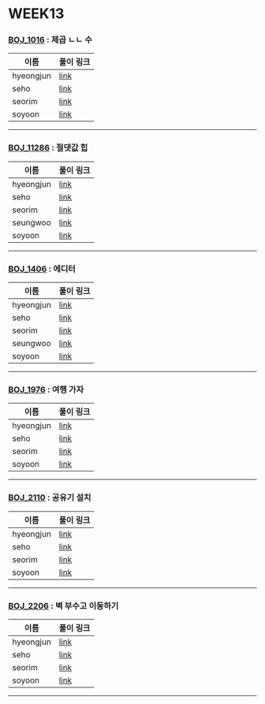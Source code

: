 # WEEK13

### [BOJ_1016](https://boj.kr/1016) : 제곱 ㄴㄴ 수

|이름|풀이 링크|
|--|--|
|hyeongjun| [link](BOJ_1016/hyeongjun.cpp)
|seho| [link](BOJ_1016/seho.py)
|seorim| [link](BOJ_1016/seorim.py)
|soyoon| [link](BOJ_1016/soyoon.py)
---


### [BOJ_11286](https://boj.kr/11286) : 절댓값 힙

|이름|풀이 링크|
|--|--|
|hyeongjun| [link](BOJ_11286/hyeongjun.cpp)
|seho| [link](BOJ_11286/seho.py)
|seorim| [link](BOJ_11286/seorim.py)
|seungwoo| [link](BOJ_11286/seungwoo.py)
|soyoon| [link](BOJ_11286/soyoon.py)
---


### [BOJ_1406](https://boj.kr/1406) : 에디터

|이름|풀이 링크|
|--|--|
|hyeongjun| [link](BOJ_1406/hyeongjun.cpp)
|seho| [link](BOJ_1406/seho.py)
|seorim| [link](BOJ_1406/seorim.py)
|seungwoo| [link](BOJ_1406/seungwoo.py)
|soyoon| [link](BOJ_1406/soyoon.py)
---


### [BOJ_1976](https://boj.kr/1976) : 여행 가자

|이름|풀이 링크|
|--|--|
|hyeongjun| [link](BOJ_1976/hyeongjun.cpp)
|seho| [link](BOJ_1976/seho.py)
|seorim| [link](BOJ_1976/seorim.py)
|soyoon| [link](BOJ_1976/soyoon.py)
---


### [BOJ_2110](https://boj.kr/2110) : 공유기 설치

|이름|풀이 링크|
|--|--|
|hyeongjun| [link](BOJ_2110/hyeongjun.cpp)
|seho| [link](BOJ_2110/seho.py)
|seorim| [link](BOJ_2110/seorim.py)
|soyoon| [link](BOJ_2110/soyoon.py)
---


### [BOJ_2206](https://boj.kr/2206) : 벽 부수고 이동하기

|이름|풀이 링크|
|--|--|
|hyeongjun| [link](BOJ_2206/hyeongjun.cpp)
|seho| [link](BOJ_2206/seho.py)
|seorim| [link](BOJ_2206/seorim.py)
|soyoon| [link](BOJ_2206/soyoon.py)
---
